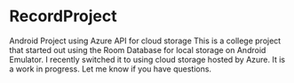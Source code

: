 # RecordProject
Android Project using Azure API for cloud storage
This is a college project that started out using the Room Database for local storage on Android Emulator. I recently switched it to using 
cloud storage hosted by Azure. It is a work in progress. Let me know if you have questions.

